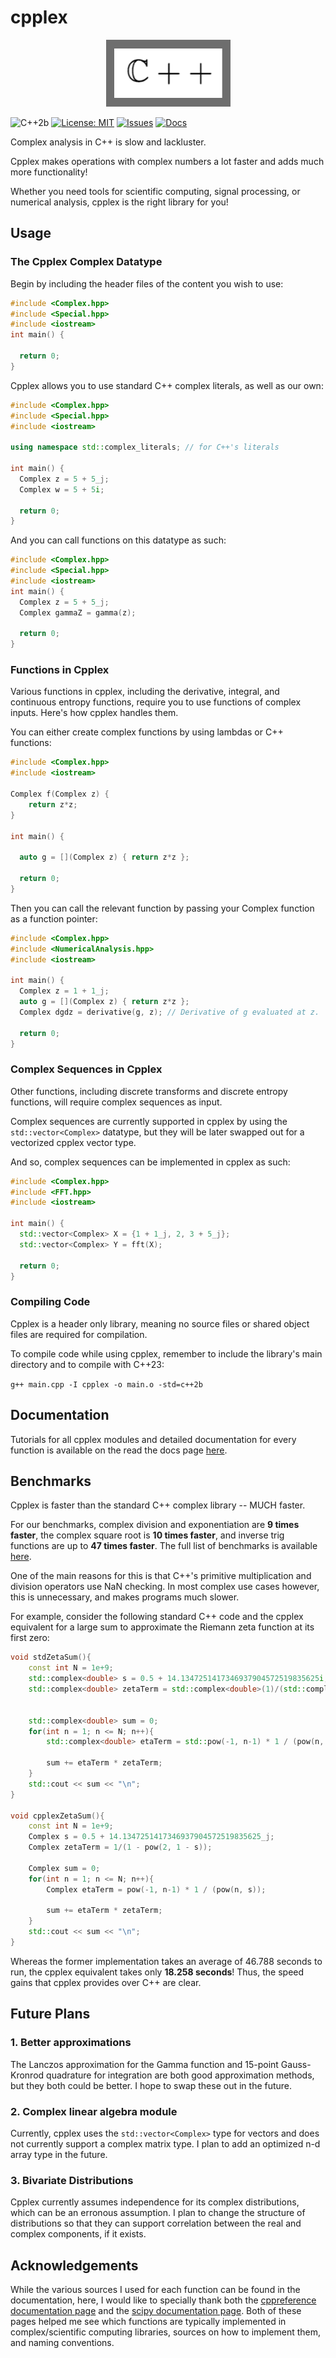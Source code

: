 # cpplex

<p align="center">
  <kbd><img src="https://github.com/novak-99/cpplex/blob/main/logo.png?raw=true"/></kbd>
</p>

![C++2b](https://img.shields.io/badge/C++-2023%20(2b)-blue.svg)
[![License: MIT](https://img.shields.io/badge/License-MIT-yellow.svg)](https://opensource.org/licenses/MIT)
[![Issues](https://img.shields.io/badge/issues-0%20open-red)](https://github.com/novak-99/cpplex/issues)
[![Docs](https://img.shields.io/badge/docs-rtd-green)](https://cpplex.readthedocs.io/en/latest/)

Complex analysis in C++ is slow and lackluster.

Cpplex makes operations with complex numbers a lot faster and adds much more functionality!

Whether you need tools for scientific computing, signal processing, or numerical analysis, cpplex is the right library for you!

## Usage  

### The Cpplex Complex Datatype

Begin by including the header files of the content you wish to use:

```cpp
#include <Complex.hpp>
#include <Special.hpp>
#include <iostream>
int main() {

  return 0;
}
```

Cpplex allows you to use standard C++ complex literals, as well as our own:

```cpp
#include <Complex.hpp>
#include <Special.hpp>
#include <iostream>

using namespace std::complex_literals; // for C++'s literals

int main() {
  Complex z = 5 + 5_j;
  Complex w = 5 + 5i;

  return 0;
}
```

And you can call functions on this datatype as such:

```cpp
#include <Complex.hpp>
#include <Special.hpp>
#include <iostream>
int main() {
  Complex z = 5 + 5_j;
  Complex gammaZ = gamma(z);

  return 0;
}
```

### Functions in Cpplex

Various functions in cpplex, including the derivative, integral, and continuous entropy functions, require you to use functions of complex inputs. Here's how cpplex handles them.

You can either create complex functions by using lambdas or C++ functions:

```cpp
#include <Complex.hpp>
#include <iostream>

Complex f(Complex z) {
    return z*z; 
}

int main() {

  auto g = [](Complex z) { return z*z };

  return 0;
}
```

Then you can call the relevant function by passing your Complex function as a function pointer:

```cpp
#include <Complex.hpp>
#include <NumericalAnalysis.hpp>
#include <iostream>

int main() {
  Complex z = 1 + 1_j;
  auto g = [](Complex z) { return z*z };
  Complex dgdz = derivative(g, z); // Derivative of g evaluated at z.

  return 0;
}
```

### Complex Sequences in Cpplex

Other functions, including discrete transforms and discrete entropy functions, will require complex sequences as input. 

Complex sequences are currently supported in cpplex by using the ```std::vector<Complex>``` datatype, but they will be later swapped out for a vectorized cpplex vector type. 

And so, complex sequences can be implemented in cpplex as such:

```cpp
#include <Complex.hpp>
#include <FFT.hpp>
#include <iostream>

int main() {
  std::vector<Complex> X = {1 + 1_j, 2, 3 + 5_j};
  std::vector<Complex> Y = fft(X);

  return 0;
}
```

### Compiling Code

Cpplex is a header only library, meaning no source files or shared object files are required for compilation.

To compile code while using cpplex, remember to include the library's main directory and to compile with C++23:

```g++ main.cpp -I cpplex -o main.o -std=c++2b```

## Documentation

Tutorials for all cpplex modules and detailed documentation for every function is available on the read the docs page [here](https://cpplex.readthedocs.io/en/latest/).

## Benchmarks

Cpplex is faster than the standard C++ complex library -- MUCH faster.

For our benchmarks, complex division and exponentiation are **9 times faster**, the complex square root is **10 times faster**, and inverse trig functions are up to **47 times faster**. The full list of benchmarks is available [here](https://cpplex.readthedocs.io/en/latest/Benchmarks/Complex.html).

One of the main reasons for this is that C++'s primitive multiplication and division operators use NaN checking. In most complex use cases however, this is unnecessary, and makes programs much slower.

For example, consider the following standard C++ code and the cpplex equivalent for a large sum to approximate the Riemann zeta function at its first zero:
```cpp
void stdZetaSum(){
    const int N = 1e+9;
    std::complex<double> s = 0.5 + 14.1347251417346937904572519835625i;
    std::complex<double> zetaTerm = std::complex<double>(1)/(std::complex<double>(1) - pow(2, std::complex<double>(1) - s));


    std::complex<double> sum = 0; 
    for(int n = 1; n <= N; n++){
        std::complex<double> etaTerm = std::pow(-1, n-1) * 1 / (pow(n, s));

        sum += etaTerm * zetaTerm;
    }
    std::cout << sum << "\n";
}

void cpplexZetaSum(){
    const int N = 1e+9;
    Complex s = 0.5 + 14.1347251417346937904572519835625_j;
    Complex zetaTerm = 1/(1 - pow(2, 1 - s));

    Complex sum = 0; 
    for(int n = 1; n <= N; n++){
        Complex etaTerm = pow(-1, n-1) * 1 / (pow(n, s));

        sum += etaTerm * zetaTerm;
    }
    std::cout << sum << "\n";
}
```
Whereas the former implementation takes an average of 46.788 seconds to run, the cpplex equivalent takes only **18.258 seconds**! Thus, the speed gains that cpplex provides over C++ are clear.

## Future Plans 

### 1. Better approximations 

The Lanczos approximation for the Gamma function and 15-point Gauss-Kronrod quadrature for integration are both good approximation methods, but they both could be better. I hope to swap these out in the future.

### 2. Complex linear algebra module

Currently, cpplex uses the `std::vector<Complex>` type for vectors and does not currently support a complex matrix type. I plan to add an optimized n-d array type in the future.

### 3. Bivariate Distributions

Cpplex currently assumes independence for its complex distributions, which can be an erronous assumption. I plan to change the structure of distributions so that they can support correlation between the real and complex components, if it exists.

## Acknowledgements

While the various sources I used for each function can be found in the documentation, here, I would like to specially thank both the [cppreference documentation page](cppreference.com) and the [scipy documentation page](https://docs.scipy.org/doc/scipy/reference/index.html#scipy-api). Both of these pages helped me see which functions are typically implemented in complex/scientific computing libraries, sources on how to implement them, and naming conventions.
